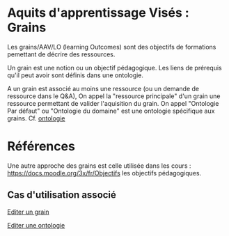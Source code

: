 # Aquits d'apprentissage Visés : Grains

Les grains/AAV/LO (learning Outcomes) sont des objectifs de formations pemettant de décrire des ressources.


Un grain est une notion ou un objectif pédagogique. Les liens de prérequis qu'il peut avoir sont définis dans une ontologie.

A un grain est associé au moins une ressource (ou un demande de ressource dans le Q&A),
On appel la "ressource principale" d'un grain une ressource permettant de valider l'aquisition du grain.
On appel "Ontologie Par défaut" ou "Ontologie du domaine" est une ontologie spécifique aux grains. 
Cf. [ontologie](ontology.md)


# Références 
Une autre approche des grains est celle utilisée dans les cours : https://docs.moodle.org/3x/fr/Objectifs les objectifs pédagogiques.

## Cas d'utilisation associé

[Editer un grain](../casutilisation/createur/editergrain.md)

[Editer une ontologie](../casutilisation/createur/crudontology.md)
